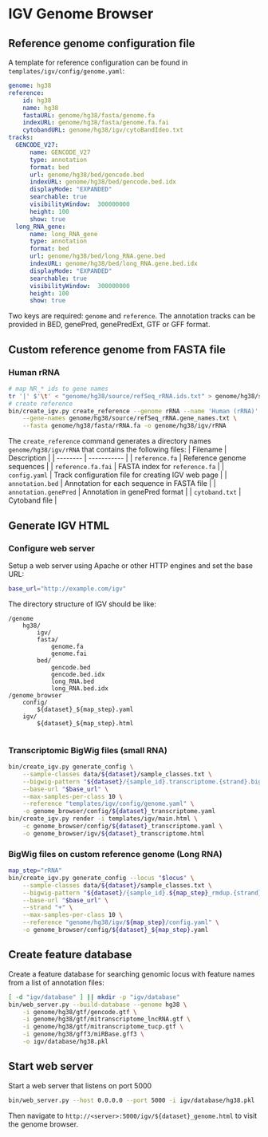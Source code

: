 # IGV Genome Browser

## Reference genome configuration file

A template for reference configuration can be found in `templates/igv/config/genome.yaml`:

```yaml
genome: hg38
reference:
    id: hg38
    name: hg38
    fastaURL: genome/hg38/fasta/genome.fa
    indexURL: genome/hg38/fasta/genome.fa.fai
    cytobandURL: genome/hg38/igv/cytoBandIdeo.txt
tracks:
  GENCODE_V27:
      name: GENCODE_V27
      type: annotation
      format: bed
      url: genome/hg38/bed/gencode.bed
      indexURL: genome/hg38/bed/gencode.bed.idx
      displayMode: "EXPANDED"
      searchable: true
      visibilityWindow:  300000000
      height: 100
      show: true
  long_RNA_gene:
      name: long_RNA_gene
      type: annotation
      format: bed
      url: genome/hg38/bed/long_RNA.gene.bed
      indexURL: genome/hg38/bed/long_RNA.gene.bed.idx
      displayMode: "EXPANDED"
      searchable: true
      visibilityWindow:  300000000
      height: 100
      show: true
```

Two keys are required: `genome` and `reference`. The annotation tracks can be provided in BED, genePred, genePredExt, GTF or GFF format.

## Custom reference genome from FASTA file

### Human rRNA
```bash
# map NR_* ids to gene names
tr '|' $'\t' < "genome/hg38/source/refSeq_rRNA.ids.txt" > genome/hg38/source/refSeq_rRNA.gene_names.txt
# create reference
bin/create_igv.py create_reference --genome rRNA --name 'Human (rRNA)' \
    --gene-names genome/hg38/source/refSeq_rRNA.gene_names.txt \
    --fasta genome/hg38/fasta/rRNA.fa -o genome/hg38/igv/rRNA
```

The `create_reference` command generates a directory names `genome/hg38/igv/rRNA` that contains the following files:
| Filename | Description |
| -------- | ----------- |
| `reference.fa` | Reference genome sequences |
| `reference.fa.fai` | FASTA index for `reference.fa` |
| `config.yaml` | Track configuration file for creating IGV web page |
| `annotation.bed` | Annotation for each sequence in FASTA file |
| `annotation.genePred` | Annotation in genePred format |
| `cytoband.txt` | Cytoband file |


## Generate IGV HTML

### Configure web server

Setup a web server using Apache or other HTTP engines and set the base URL:
```bash
base_url="http://example.com/igv"
```

The directory structure of IGV should be like:
```
/genome
    hg38/
        igv/
        fasta/
            genome.fa
            genome.fai
        bed/
            gencode.bed
            gencode.bed.idx
            long_RNA.bed
            long_RNA.bed.idx
/genome_browser
    config/
        ${dataset}_${map_step}.yaml
    igv/
        ${dataset}_${map_step}.html
    
```

### Transcriptomic BigWig files (small RNA)
```bash
bin/create_igv.py generate_config \
    --sample-classes data/${dataset}/sample_classes.txt \
    --bigwig-pattern "${dataset}/{sample_id}.transcriptome.{strand}.bigWig" \
    --base-url "$base_url" \
    --max-samples-per-class 10 \
    --reference "templates/igv/config/genome.yaml" \
    -o genome_browser/config/${dataset}_transcriptome.yaml
bin/create_igv.py render -i templates/igv/main.html \
    -c genome_browser/config/${dataset}_transcriptome.yaml \
    -o genome_browser/igv/${dataset}_transcriptome.html
```

### BigWig files on custom reference genome (Long RNA)
```bash
map_step="rRNA"
bin/create_igv.py generate_config --locus "$locus" \
    --sample-classes data/${dataset}/sample_classes.txt \
    --bigwig-pattern "${dataset}/{sample_id}.${map_step}_rmdup.{strand}.bigWig" \
    --base-url "$base_url" \
    --strand "+" \
    --max-samples-per-class 10 \
    --reference "genome/hg38/igv/${map_step}/config.yaml" \
    -o genome_browser/config/${dataset}_${map_step}.yaml
```

## Create feature database

Create a feature database for searching genomic locus with feature names from a list of annotation files:

```bash
[ -d "igv/database" ] || mkdir -p "igv/database"
bin/web_server.py --build-database --genome hg38 \
    -i genome/hg38/gtf/gencode.gtf \
    -i genome/hg38/gtf/mitranscriptome_lncRNA.gtf \
    -i genome/hg38/gtf/mitranscriptome_tucp.gtf \
    -i genome/hg38/gff3/miRBase.gff3 \
    -o igv/database/hg38.pkl
```

## Start web server

Start a web server that listens on port 5000
```bash
bin/web_server.py --host 0.0.0.0 --port 5000 -i igv/database/hg38.pkl
```

Then navigate to `http://<server>:5000/igv/${dataset}_genome.html` to visit the genome browser.